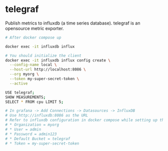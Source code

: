 # telegraf

Publish metrics to influxdb (a time series database). telegraf is an opensource metric exporter.

```bash
# After docker compose up

docker exec -it influxdb influx

# You should initialize the client
docker exec -it influxdb influx config create \
  --config-name local \
  --host-url http://localhost:8086 \
  --org myorg \
  --token my-super-secret-token \
  --active

USE telegraf;
SHOW MEASUREMENTS;
SELECT * FROM cpu LIMIT 5;

# In grafana -> Add Connections -> Datasources -> InfluxDB
# Use http://influxdb:8086 as the URL
# Refer to influxdb configuration in docker compose while setting up the Datasources
# * Organization = myorg
# * User = admin
# * Password = admin123
# * Default Bucket = telegraf
# * Token = my-super-secret-token
```
